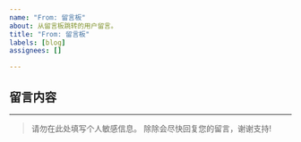 ```yaml
---
name: "From: 留言板"
about: 从留言板跳转的用户留言。
title: "From: 留言板"
labels: [blog]
assignees: []

---
```


## 留言内容



---

> 请勿在此处填写个人敏感信息。
> 除除会尽快回复您的留言，谢谢支持!

